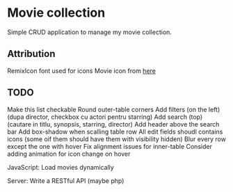 # Movie collection
Simple CRUD application to manage my movie collection.

## Attribution
RemixIcon font used for icons
Movie icon from [here](https://www.iconfinder.com/icons/285634/movie_film_icon)

## TODO
Make this list checkable
Round outer-table corners
Add filters (on the left) (dupa director, checkbox cu actori pentru starring)
Add search (top) (cautare in titlu, synopsis, starring, director)
Add header above the search bar
Add box-shadow when scalling table row
All edit fields shoudl contains icons (some oif them should have them with visibility hidden)
Blur every row except the one with hover
Fix alignment issues for inner-table
Consider adding animation for icon change on hover

JavaScript:
Load movies dynamically

Server:
Write a RESTful API (maybe php)